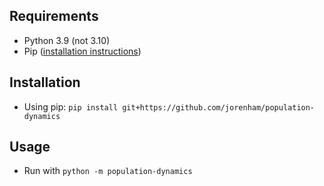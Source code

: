 ## Requirements

- Python 3.9 (not 3.10)
- Pip ([installation instructions](https://pip.pypa.io/en/latest/installation/))


## Installation

- Using pip: `pip install git+https://github.com/jorenham/population-dynamics`


## Usage

- Run with `python -m population-dynamics`

